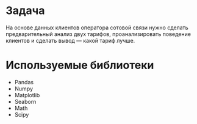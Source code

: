 # Задача
На основе данных клиентов оператора сотовой связи нужно сделать предварительный анализ двух тарифов, проанализировать поведение клиентов и сделать вывод — какой тариф лучше.
# Используемые библиотеки
- Pandas
- Numpy
- Matplotlib
- Seabоrn
- Math
- Scipy

